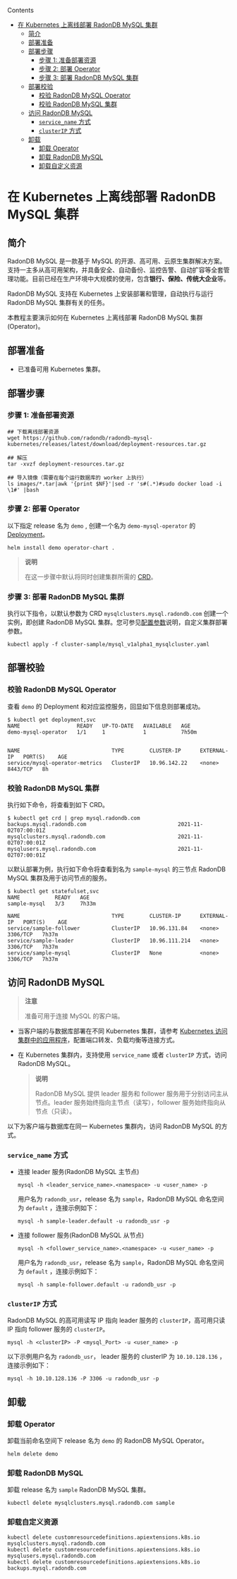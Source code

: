 Contents

- [在 Kubernetes 上离线部署 RadonDB MySQL 集群](#在-kubernetes-上离线部署-radondb-mysql-集群)
  - [简介](#简介)
  - [部署准备](#部署准备)
  - [部署步骤](#部署步骤)
    - [步骤 1: 准备部署资源](#步骤-1-准备部署资源)
    - [步骤 2: 部署 Operator](#步骤-2-部署-operator)
    - [步骤 3: 部署 RadonDB MySQL 集群](#步骤-3-部署-radondb-mysql-集群)
  - [部署校验](#部署校验)
    - [校验 RadonDB MySQL Operator](#校验-radondb-mysql-operator)
    - [校验 RadonDB MySQL 集群](#校验-radondb-mysql-集群)
  - [访问 RadonDB MySQL](#访问-radondb-mysql)
    - [`service_name` 方式](#service_name-方式)
    - [`clusterIP` 方式](#clusterip-方式)
  - [卸载](#卸载)
    - [卸载 Operator](#卸载-operator)
    - [卸载 RadonDB MySQL](#卸载-radondb-mysql)
    - [卸载自定义资源](#卸载自定义资源)

# 在 Kubernetes 上离线部署 RadonDB MySQL 集群

## 简介

RadonDB MySQL 是一款基于 MySQL 的开源、高可用、云原生集群解决方案。支持一主多从高可用架构，并具备安全、自动备份、监控告警、自动扩容等全套管理功能。目前已经在生产环境中大规模的使用，包含**银行、保险、传统大企业**等。

RadonDB MySQL 支持在 Kubernetes 上安装部署和管理，自动执行与运行 RadonDB MySQL 集群有关的任务。

本教程主要演示如何在 Kubernetes 上离线部署 RadonDB MySQL 集群(Operator)。

## 部署准备

- 已准备可用 Kubernetes 集群。

## 部署步骤

### 步骤 1: 准备部署资源

```shell
## 下载离线部署资源
wget https://github.com/radondb/radondb-mysql-kubernetes/releases/latest/download/deployment-resources.tar.gz

## 解压
tar -xvzf deployment-resources.tar.gz

## 导入镜像（需要在每个运行数据库的 worker 上执行）
ls images/*.tar|awk '{print $NF}'|sed -r 's#(.*)#sudo docker load -i \1#' |bash
```

### 步骤 2: 部署 Operator

以下指定 release 名为 `demo` , 创建一个名为 `demo-mysql-operator` 的 [Deployment](https://kubernetes.io/zh/docs/concepts/workloads/controllers/deployment/)。

```
helm install demo operator-chart .
```

> **说明**
> 
> 在这一步骤中默认将同时创建集群所需的 [CRD](https://kubernetes.io/zh/docs/concepts/extend-kubernetes/api-extension/custom-resources/)。

### 步骤 3: 部署 RadonDB MySQL 集群

执行以下指令，以默认参数为 CRD `mysqlclusters.mysql.radondb.com` 创建一个实例，即创建 RadonDB MySQL 集群。您可参见[配置参数](../config_para.md)说明，自定义集群部署参数。

```kubectl
kubectl apply -f cluster-sample/mysql_v1alpha1_mysqlcluster.yaml
```

## 部署校验

### 校验 RadonDB MySQL Operator

查看 `demo` 的 Deployment 和对应监控服务，回显如下信息则部署成功。

```kubectl
$ kubectl get deployment,svc
NAME                  READY   UP-TO-DATE   AVAILABLE   AGE
demo-mysql-operator   1/1     1            1           7h50m


NAME                             TYPE        CLUSTER-IP      EXTERNAL-IP   PORT(S)    AGE
service/mysql-operator-metrics   ClusterIP   10.96.142.22    <none>        8443/TCP   8h
```

### 校验 RadonDB MySQL 集群

执行如下命令，将查看到如下 CRD。

```kubectl
$ kubectl get crd | grep mysql.radondb.com
backups.mysql.radondb.com                             2021-11-02T07:00:01Z
mysqlclusters.mysql.radondb.com                       2021-11-02T07:00:01Z
mysqlusers.mysql.radondb.com                          2021-11-02T07:00:01Z
```

以默认部署为例，执行如下命令将查看到名为 `sample-mysql` 的三节点 RadonDB MySQL 集群及用于访问节点的服务。

```kubectl
$ kubectl get statefulset,svc
NAME           READY   AGE
sample-mysql   3/3     7h33m

NAME                             TYPE        CLUSTER-IP      EXTERNAL-IP   PORT(S)    AGE
service/sample-follower          ClusterIP   10.96.131.84    <none>        3306/TCP   7h37m
service/sample-leader            ClusterIP   10.96.111.214   <none>        3306/TCP   7h37m
service/sample-mysql             ClusterIP   None            <none>        3306/TCP   7h37m
```

## 访问 RadonDB MySQL

> **注意**
> 
> 准备可用于连接 MySQL 的客户端。

- 当客户端的与数据库部署在不同 Kubernetes 集群，请参考 [Kubernetes 访问集群中的应用程序](https://kubernetes.io/zh/docs/tasks/access-application-cluster/)，配置端口转发、负载均衡等连接方式。
  
- 在 Kubernetes 集群内，支持使用 `service_name` 或者 `clusterIP` 方式，访问 RadonDB MySQL。
  
  > **说明**
  > 
  > RadonDB MySQL 提供 leader 服务和 follower 服务用于分别访问主从节点。leader 服务始终指向主节点（读写），follower 服务始终指向从节点（只读）。
  

以下为客户端与数据库在同一 Kubernetes 集群内，访问 RadonDB MySQL 的方式。

### `service_name` 方式

- 连接 leader 服务(RadonDB MySQL 主节点)
  
  ```shell
  mysql -h <leader_service_name>.<namespace> -u <user_name> -p
  ```
  
  用户名为 `radondb_usr`，release 名为 `sample`，RadonDB MySQL 命名空间为 `default` ，连接示例如下：
  
  ```shell
  mysql -h sample-leader.default -u radondb_usr -p
  ```
  
- 连接 follower 服务(RadonDB MySQL 从节点)
  
  ```shell
  mysql -h <follower_service_name>.<namespace> -u <user_name> -p
  ```
  
  用户名为 `radondb_usr`，release 名为 `sample`，RadonDB MySQL 命名空间为 `default` ，连接示例如下：
  
  ```shell
  mysql -h sample-follower.default -u radondb_usr -p  
  ```
  

### `clusterIP` 方式

RadonDB MySQL 的高可用读写 IP 指向 leader 服务的 `clusterIP`，高可用只读 IP 指向 follower 服务的 `clusterIP`。

```shell
mysql -h <clusterIP> -P <mysql_Port> -u <user_name> -p
```

以下示例用户名为 `radondb_usr`， leader 服务的 clusterIP 为 `10.10.128.136` ，连接示例如下：

```shell
mysql -h 10.10.128.136 -P 3306 -u radondb_usr -p
```

## 卸载

### 卸载 Operator

卸载当前命名空间下 release 名为 `demo` 的 RadonDB MySQL Operator。

```shell
helm delete demo
```

### 卸载 RadonDB MySQL

卸载 release 名为 `sample` RadonDB MySQL 集群。

```kubectl
kubectl delete mysqlclusters.mysql.radondb.com sample
```

### 卸载自定义资源

```kubectl
kubectl delete customresourcedefinitions.apiextensions.k8s.io mysqlclusters.mysql.radondb.com
kubectl delete customresourcedefinitions.apiextensions.k8s.io mysqlusers.mysql.radondb.com
kubectl delete customresourcedefinitions.apiextensions.k8s.io backups.mysql.radondb.com
```